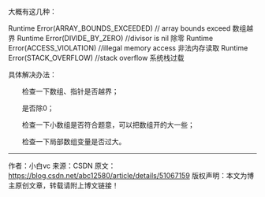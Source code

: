 大概有这几种：

Runtime Error(ARRAY_BOUNDS_EXCEEDED) // array bounds exceed     数组越界
Runtime Error(DIVIDE_BY_ZERO) //divisor is nil                                   除零
Runtime Error(ACCESS_VIOLATION) //illegal memory access                  非法内存读取
Runtime Error(STACK_OVERFLOW) //stack overflow                             系统栈过载

具体解决办法：

　　检查一下数组、指针是否越界；

　　是否除0；

　　检查一下小数组是否符合题意，可以把数组开的大一些；

　　检查一下局部数组变量是否过大。
  
  
--------------------- 
作者：小白vc 
来源：CSDN 
原文：https://blog.csdn.net/abc12580/article/details/51067159 
版权声明：本文为博主原创文章，转载请附上博文链接！
